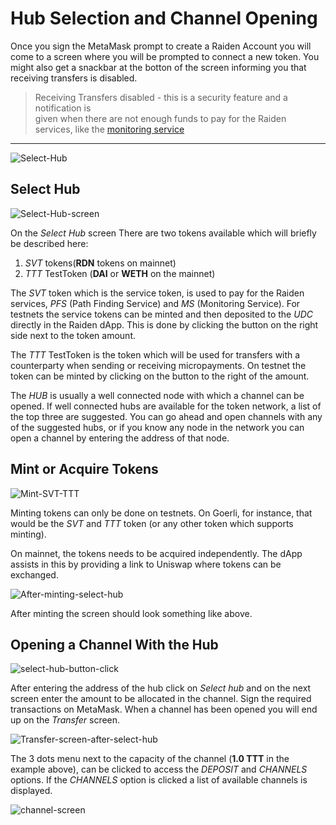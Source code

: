 # Hub Selection and Channel Opening

Once you sign the MetaMask prompt to create a Raiden Account you will come to a screen where you will be prompted to connect a new token. You might also get a snackbar at the botton of the screen informing you that receiving transfers is disabled.

> Receiving Transfers disabled - this is a security feature and a notification is  
> given when there are not enough funds to pay for the Raiden services, like the
> [monitoring service](https://raiden-network-specification.readthedocs.io/en/latest/monitoring_service.html)

---

![Select-Hub](https://user-images.githubusercontent.com/15123108/103350295-824c8e00-4ac5-11eb-86e5-99aec9533d8e.gif 'Select Hub gif')

## Select Hub

![Select-Hub-screen](https://user-images.githubusercontent.com/15123108/103347552-4e6d6a80-4abd-11eb-869f-2d98e65caf2a.png 'Select Hub screen')

On the _Select Hub_ screen There are two tokens available which will briefly be described here:

1. _SVT_ tokens(**RDN** tokens on mainnet)
2. _TTT_ TestToken (**DAI** or **WETH** on the mainnet)

The _SVT_ token which is the service token, is used to pay for the Raiden services, _PFS_ (Path Finding Service) and _MS_ (Monitoring Service). For testnets the service tokens can be minted and then deposited to the _UDC_ directly in the Raiden dApp. This is done by clicking the button on the right side next to the token amount.

The _TTT_ TestToken is the token which will be used for transfers with a counterparty when sending or receiving micropayments. On testnet the token can be minted by clicking on the button to the right of the amount.

The _HUB_ is usually a well connected node with which a channel can be opened.
If well connected hubs are available for the token network, a list of the top three are suggested. You can go ahead and open channels with any of the suggested hubs, or if you know any node in the network you can open a channel by entering the address of that node.

## Mint or Acquire Tokens

![Mint-SVT-TTT](https://user-images.githubusercontent.com/15123108/103345560-b6b94d80-4ab7-11eb-847a-d8f08bc96c23.png 'Mint SVT and TTT tokens')

Minting tokens can only be done on testnets.
On Goerli, for instance, that would be the _SVT_ and _TTT_ token (or any other token which supports minting).

On mainnet, the tokens needs to be acquired independently. The dApp assists in this by providing a link to Uniswap where tokens can be exchanged.

![After-minting-select-hub](https://user-images.githubusercontent.com/15123108/103347569-59c09600-4abd-11eb-9197-5d9a7e628267.png 'After minting select hub screen')

After minting the screen should look something like above.

## Opening a Channel With the Hub

![select-hub-button-click](https://user-images.githubusercontent.com/15123108/103350414-e66f5200-4ac5-11eb-8339-5e3ecb564d5f.gif 'Select hub button click')

After entering the address of the hub click on _Select hub_ and on the next screen enter the amount to be allocated in the channel. Sign the required transactions on MetaMask. When a channel has been opened you will end up on the _Transfer_ screen.

![Transfer-screen-after-select-hub](https://user-images.githubusercontent.com/15123108/102078186-7eb3d880-3e30-11eb-87d3-ab342f062a9e.png 'Transfer screen')

The 3 dots menu next to the capacity of the channel (**1.0 TTT** in the example above), can be clicked to access the _DEPOSIT_ and _CHANNELS_ options. If the _CHANNELS_ option is clicked a list of available channels is displayed.

![channel-screen](https://user-images.githubusercontent.com/15123108/102078250-9ee39780-3e30-11eb-975b-ecaeb6a8e2c7.png 'Channels Screen')
